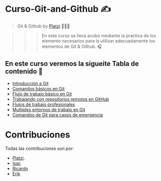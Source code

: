 # Curso-Git-and-Github ✍️

> Git & Github by [Platzi](https://platzi.com/cursos/git-github/)  🧑🏻‍💻

>>>En este curso se lleva acobo mediante la practica de los elemento necesarios para la utilizar adecuadamente los elementos de Git & Github. 🎧

## En este curso veremos la sigueite Tabla de contenido 📂 
- [Introducción a Git](#)
- [Comandos básicos en Git](#)
- [Flujo de trabajo básico en Git](#)
- [Trabajando con repositorios remotos en GitHub](#)
- [Flujos de trabajo profesionales](#)
- [Multiples entornos de trabajo en Git](#)
- [Comandos de Git para casos de emergencia](#)


# Contribuciones 
Todas las contribuciones son por:
- [Platzi](https://platzi.com/cursos/git-github/).
- [Isac](https://github.com/isactes)
- [Ricardo](https://github.com/Richiiz)
- [Erik](https://github.com/erikmya)

